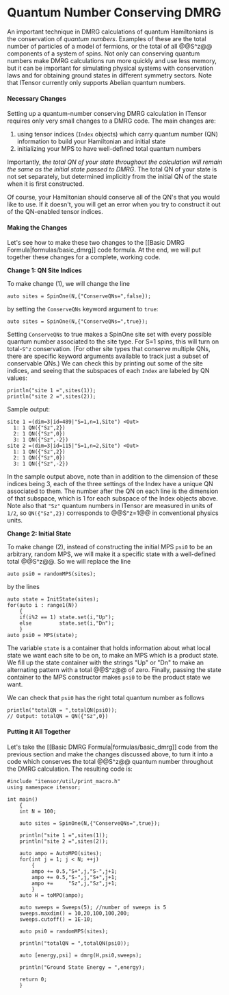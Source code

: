
# Quantum Number Conserving DMRG

An important technique in DMRG calculations of quantum Hamiltonians
is the conservation of _quantum numbers_. Examples of these are the
total number of particles of a model of fermions, or the total of all
@@S^z@@ components of a system of spins. Not only can conserving quantum
numbers make DMRG calculations run more quickly and use less memory, but
it can be important for simulating physical systems with conservation
laws and for obtaining ground states in different symmetry sectors.
Note that ITensor currently only supports Abelian quantum numbers.

#### Necessary Changes

Setting up a quantum-number conserving DMRG calculation in ITensor requires
only very small changes to a DMRG code. The main changes are:

1. using tensor indices (`Index` objects) which carry quantum number (QN) information to build your Hamiltonian and  initial state
2. initializing your MPS to have well-defined total quantum numbers

Importantly, _the total QN of your state throughout the calculation will 
remain the same as the initial state passed to DMRG_.
The total QN of your state is not set separately, but determined 
implicitly from the initial QN of the state when it is first constructed.

Of course, your Hamiltonian should conserve all of the QN's that you would
like to use. If it doesn't, you will get an error when you try to construct
it out of the QN-enabled tensor indices.

#### Making the Changes

Let's see how to make these two changes to the 
[[Basic DMRG Formula|formulas/basic_dmrg]] code formula.
At the end, we will put together these changes for a complete, working code.

**Change 1: QN Site Indices**

To make change (1), we will change the line

    auto sites = SpinOne(N,{"ConserveQNs=",false});

by setting the `ConserveQNs` keyword argument to `true`:

    auto sites = SpinOne(N,{"ConserveQNs=",true});

Setting `ConserveQNs` to true makes a SpinOne site set with
every possible quantum number associated to the site
type. For S=1 spins, this will turn on total-``S^z`` conservation.
(For other site types that conserve multiple QNs, there are specific keyword 
arguments available to track just a subset of conservable QNs.)
We can check this by printing out some of the site indices, and seeing that the
subspaces of each `Index` are labeled by QN values:

    println("site 1 =",sites(1));
    println("site 2 =",sites(2));

Sample output:

    site 1 =(dim=3|id=489|"S=1,n=1,Site") <Out>
      1: 1 QN({"Sz",2})
      2: 1 QN({"Sz",0})
      3: 1 QN({"Sz",-2})
    site 2 =(dim=3|id=115|"S=1,n=2,Site") <Out>
      1: 1 QN({"Sz",2})
      2: 1 QN({"Sz",0})
      3: 1 QN({"Sz",-2})

In the sample output above, note than in addition to the dimension of these indices being 3, each of the three settings of the Index have a unique QN associated to them. The number after the QN on each line is the dimension of that subspace, which is 1 for each subspace of the Index objects above. Note also that `"Sz"` quantum numbers in ITensor are measured in units of ``1/2``, so `QN({"Sz",2})` corresponds to @@S^z=1@@ in conventional physics units.

**Change 2: Initial State**

To make change (2), instead of constructing the initial MPS `psi0` to be an arbitrary, random MPS, we will make it a specific state with a well-defined total @@S^z@@. 
So we will replace the line

    auto psi0 = randomMPS(sites);

by the lines

    auto state = InitState(sites);
    for(auto i : range1(N))
        {
        if(i%2 == 1) state.set(i,"Up");
        else         state.set(i,"Dn");
        }
    auto psi0 = MPS(state);

The variable `state` is a container that holds information about what
local state we want each site to be on, to make an MPS which is a product
state. We fill up the state container with the strings "Up" or "Dn"
to make an alternating pattern with a total @@S^z@@ of zero.
Finally, passing the state container to the MPS constructor makes
`psi0` to be the product state we want.

We can check that `psi0` has the right total quantum number as follows

    println("totalQN = ",totalQN(psi0));
    // Output: totalQN = QN({"Sz",0})

#### Putting it All Together

Let's take the [[Basic DMRG Formula|formulas/basic_dmrg]] code
from the previous section and make the changes discussed above, 
to turn it into a code which conserves the total @@S^z@@ quantum 
number throughout the DMRG calculation. The resulting code is:

    #include "itensor/util/print_macro.h"
    using namespace itensor;

    int main()
        {
        int N = 100;

        auto sites = SpinOne(N,{"ConserveQNs=",true});

        println("site 1 =",sites(1));
        println("site 2 =",sites(2));

        auto ampo = AutoMPO(sites);
        for(int j = 1; j < N; ++j)
            {
            ampo += 0.5,"S+",j,"S-",j+1;
            ampo += 0.5,"S-",j,"S+",j+1;
            ampo +=     "Sz",j,"Sz",j+1;
            }
        auto H = toMPO(ampo);

        auto sweeps = Sweeps(5); //number of sweeps is 5
        sweeps.maxdim() = 10,20,100,100,200;
        sweeps.cutoff() = 1E-10;

        auto psi0 = randomMPS(sites);

        println("totalQN = ",totalQN(psi0));

        auto [energy,psi] = dmrg(H,psi0,sweeps);

        println("Ground State Energy = ",energy);

        return 0;
        }
